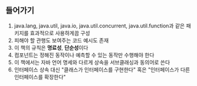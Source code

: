 ## 들어가기
1. java.lang, java.util, java.io, java.util.concurrent, java.util.function과 같은 패키지를 효과적으로 사용하게끔 구성
2. 피해야 할 관행도 보여주는 코드 예시도 존재
3. 이 책의 규칙은 **명료성**, **단순성**이다
4. 컴포넌트는 정해진 동작이나 예측할 수 있는 동작만 수행해야 한다
5. 이 책에서는 자바 언어 명세와 다르게 상속을 서브클래싱과 동의어로 쓴다
6. 인터페이스 상속 대신 "클래스가 인터페이스를 구현한다" 혹은 "인터페이스가 다른 인터페이스를 확장한다"
